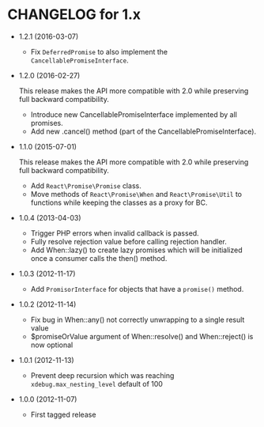 CHANGELOG for 1.x
=================

* 1.2.1 (2016-03-07)

  * Fix `DeferredPromise` to also implement the `CancellablePromiseInterface`.

* 1.2.0 (2016-02-27)

  This release makes the API more compatible with 2.0 while preserving full
  backward compatibility.

  * Introduce new CancellablePromiseInterface implemented by all promises.
  * Add new .cancel() method (part of the CancellablePromiseInterface).


* 1.1.0 (2015-07-01)

  This release makes the API more compatible with 2.0 while preserving full
  backward compatibility.

  * Add `React\Promise\Promise` class.
  * Move methods of `React\Promise\When` and `React\Promise\Util` to functions
    while keeping the classes as a proxy for BC.

* 1.0.4 (2013-04-03)

  * Trigger PHP errors when invalid callback is passed.
  * Fully resolve rejection value before calling rejection handler.
  * Add When::lazy() to create lazy promises which will be initialized once a
    consumer calls the then() method.

* 1.0.3 (2012-11-17)

  * Add `PromisorInterface` for objects that have a `promise()` method.

* 1.0.2 (2012-11-14)

  * Fix bug in When::any() not correctly unwrapping to a single result value
  * $promiseOrValue argument of When::resolve() and When::reject() is now optional

* 1.0.1 (2012-11-13)

  * Prevent deep recursion which was reaching `xdebug.max_nesting_level` default of 100

* 1.0.0 (2012-11-07)

  * First tagged release
